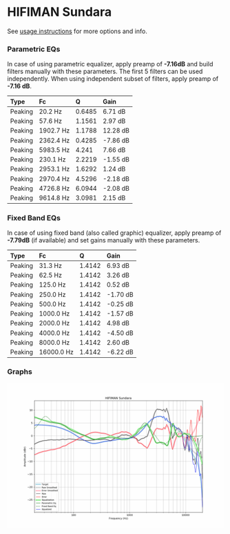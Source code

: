 # HIFIMAN Sundara
See [usage instructions](https://github.com/jaakkopasanen/AutoEq#usage) for more options and info.

### Parametric EQs
In case of using parametric equalizer, apply preamp of **-7.16dB** and build filters manually
with these parameters. The first 5 filters can be used independently.
When using independent subset of filters, apply preamp of **-7.16 dB**.

| Type    | Fc        |      Q | Gain     |
|:--------|:----------|:-------|:---------|
| Peaking | 20.2 Hz   | 0.6485 | 6.71 dB  |
| Peaking | 57.6 Hz   | 1.1561 | 2.97 dB  |
| Peaking | 1902.7 Hz | 1.1788 | 12.28 dB |
| Peaking | 2362.4 Hz | 0.4285 | -7.86 dB |
| Peaking | 5983.5 Hz | 4.241  | 7.66 dB  |
| Peaking | 230.1 Hz  | 2.2219 | -1.55 dB |
| Peaking | 2953.1 Hz | 1.6292 | 1.24 dB  |
| Peaking | 2970.4 Hz | 4.5296 | -2.18 dB |
| Peaking | 4726.8 Hz | 6.0944 | -2.08 dB |
| Peaking | 9614.8 Hz | 3.0981 | 2.15 dB  |

### Fixed Band EQs
In case of using fixed band (also called graphic) equalizer, apply preamp of **-7.79dB**
(if available) and set gains manually with these parameters.

| Type    | Fc         |      Q | Gain     |
|:--------|:-----------|:-------|:---------|
| Peaking | 31.3 Hz    | 1.4142 | 6.93 dB  |
| Peaking | 62.5 Hz    | 1.4142 | 3.26 dB  |
| Peaking | 125.0 Hz   | 1.4142 | 0.52 dB  |
| Peaking | 250.0 Hz   | 1.4142 | -1.70 dB |
| Peaking | 500.0 Hz   | 1.4142 | -0.25 dB |
| Peaking | 1000.0 Hz  | 1.4142 | -1.57 dB |
| Peaking | 2000.0 Hz  | 1.4142 | 4.98 dB  |
| Peaking | 4000.0 Hz  | 1.4142 | -4.50 dB |
| Peaking | 8000.0 Hz  | 1.4142 | 2.60 dB  |
| Peaking | 16000.0 Hz | 1.4142 | -6.22 dB |

### Graphs
![](./HIFIMAN%20Sundara.png)